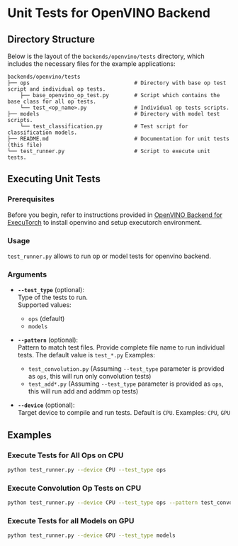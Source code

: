 # Unit Tests for OpenVINO Backend

## Directory Structure

Below is the layout of the `backends/openvino/tests` directory, which includes the necessary files for the example applications:

```
backends/openvino/tests
├── ops                                 # Directory with base op test script and individual op tests.
    ├── base_openvino_op_test.py        # Script which contains the base class for all op tests.
    └── test_<op_name>.py               # Individual op tests scripts.
├── models                              # Directory with model test scripts.
    └── test_classification.py          # Test script for classification models.
├── README.md                           # Documentation for unit tests (this file)
└── test_runner.py                      # Script to execute unit tests.
```

## Executing Unit Tests

### Prerequisites

Before you begin, refer to instructions provided in [OpenVINO Backend for ExecuTorch](../README.md) to install openvino and setup executorch environment.

### Usage

`test_runner.py` allows to run op or model tests for openvino backend.

### **Arguments**
- **`--test_type`** (optional):  
  Type of the tests to run.  
  Supported values:
  - `ops` (default)
  - `models`

- **`--pattern`** (optional):  
  Pattern to match test files. Provide complete file name to run individual tests. The default value is `test_*.py`
  Examples:
  - `test_convolution.py` (Assuming `--test_type` parameter is provided as `ops`, this will run only convolution tests)
  - `test_add*.py` (Assuming `--test_type` parameter is provided as `ops`, this will run add and addmm op tests)

- **`--device`** (optional):  
  Target device to compile and run tests. Default is `CPU`.
  Examples: `CPU`, `GPU`


## **Examples**

### Execute Tests for All Ops on CPU
```bash
python test_runner.py --device CPU --test_type ops
```

### Execute Convolution Op Tests on CPU
```bash
python test_runner.py --device CPU --test_type ops --pattern test_convolution.py
```

### Execute Tests for all Models on GPU
```bash
python test_runner.py --device GPU --test_type models
